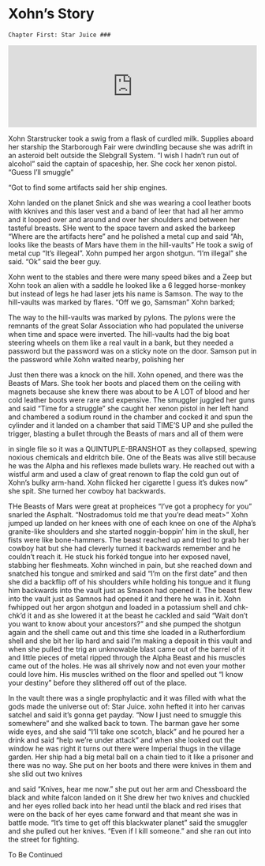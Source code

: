 # Xohn’s Story

    Chapter First: Star Juice ###


<iframe width="100%" height="166" scrolling="no" frameborder="no" allow="autoplay" src="https://w.soundcloud.com/player/?url=https%3A//api.soundcloud.com/tracks/744162697&color=%23ff5500&auto_play=false&hide_related=false&show_comments=true&show_user=true&show_reposts=false&show_teaser=true"></iframe>


Xohn Starstrucker took a swig from a flask of curdled milk. Supplies aboard her starship the Starborough Fair were dwindling because she was adrift in an asteroid belt outside the Slebgrall System. “I wish I hadn’t run out of alcohol” said the captain of spaceship, her. She cock her xenon pistol. “Guess I’ll smuggle”

“Got to find some artifacts said her ship engines.

Xohn landed on the planet Snick and she was wearing a cool leather boots with kknives and this laser vest and a band of leer that had all her ammo and it looped over and around and over her shoulders and between her tasteful breasts. SHe went to the space tavern and asked the barkeep “Where are the artifacts here” and he polished a metal cup and said “Ah, looks like the beasts of Mars have them in the hill-vaults” He took a swig of metal cup “It’s illegeal”. Xohn pumped her argon shotgun. “I’m illegal” she said. “Ok” said the beer guy.

Xohn went to the stables and there were many speed bikes and a Zeep but Xohn took an alien with a saddle he looked like a 6 legged horse-monkey but instead of legs he had laser jets his name is Samson. The way to the hill-vaults was marked by flares. “Off we go, Samsman” Xohn barked;

The way to the hill-vaults was marked by pylons. The pylons were the remnants of the great Solar Association who had populated the universe when time and space were inverted. The hill-vaults had the big boat steering wheels on them like a real vault in a bank, but they needed a password but the password was on a sticky note on the door. Samson put in the password while Xohn waited nearby, polishing her

Just then there was a knock on the hill. Xohn opened, and there was the Beasts of Mars. She took her boots and placed them on the ceiling with magnets because she knew there was about to be A LOT of blood and her cold leather boots were rare and expensive. The smuggler juggled her guns and said “Time for a struggle” she caught her xenon pistol in her left hand and chambered a sodium round in the chamber and cocked it and spun the cylinder and it landed on a chamber that said TIME’S UP and she pulled the trigger, blasting a bullet through the Beasts of mars and all of them were

in single file so it was a QUINTUPLE-BRANSHOT as they collapsed, spewing noxious chemicals and eldritch bile. One of the Beats was alive still because he was the Alpha and his reflexes made bullets wary. He reached out with a wistful arm and used a claw of great renown to flap the cold gun out of Xohn’s bulky arm-hand. Xohn flicked her cigarette I guess it’s dukes now” she spit. She turned her cowboy hat backwards.

THe Beasts of Mars were great at propheices “I’ve got a prophecy for you” snarled the Asphalt. “Nostradomus told me that you’re dead meat>” Xohn jumped up landed on her knees with one of each knee on one of the Alpha’s granite-like shoulders and she started noggin-boppin’ him in the skull, her fists were like bone-hammers. The beast reached up and tried to grab her cowboy hat but she had cleverly turned it backwards remember and he couldn’t reach it. He stuck his forkéd tongue into her exposed navel, stabbing her fleshmeats. Xohn winched in pain, but she reached down and snatched his tongue and smirked and said “I’m on the first date” and then she did a backflip off of his shoulders while holding his tongue and it flung him backwards into the vault just as Smason had opened it. The beast flew into the vault just as Samnos had opened it and there he was in it. Xohn fwhipped out her argon shotgun and loaded in a potassium shell and chk-chk’d it and as she lowered it at the beast he cackled and said “Wait don’t you want to know about your ancestors?” and she pumped the shotgun again and the shell came out and this time she loaded in a Rutherfordium shell and she bit her lip hard and said I’m making a deposit in this vault and when she pulled the trig an unknowable blast came out of the barrel of it and little pieces of metal ripped through the Alpha Beast and his muscles came out of the holes. He was all shrively now and not even your mother could love him. His muscles writhed on the floor and spelled out “I know your destiny” before they slithered off out of the place.

In the vault there was a single prophylactic and it was filled with what the gods made the universe out of: Star Juice. xohn hefted it into her canvas satchel and said it’s gonna get payday. “Now I just need to smuggle this somewhere” and she walked back to town. The barman gave her some wide eyes, and she said “I’ll take one scotch, black” and he poured her a drink and said “help we’re under attack” and when she looked out the window he was right it turns out there were Imperial thugs in the village garden. Her ship had a big metal ball on a chain tied to it like a prisoner and there was no way. She put on her boots and there were knives in them and she slid out two knives

and said “Knives, hear me now.” she put out her arm and Chessboard the black and white falcon landed on it She drew her two knives and chuckled and her eyes rolled back into her head until the black and red irises that were on the back of her eyes came forward and that meant she was in battle mode. “It’s time to get off this blackwater planet” said the smuggler and she pulled out her knives. “Even if I kill someone.” and she ran out into the street for fighting.

To Be Continued
